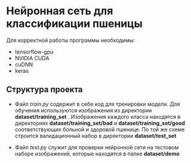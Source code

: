 # Нейронная сеть для классификации пшеницы

Для корректной работы программы необходимы:

* tensorflow-gpu
* NVIDIA CUDA
* cuDNN
* keras

## Структура проекта
* Файл *train.py* содержит в себе код для тренировки модели. Для обучения
 используются изображения из директории **dataset/training_set** .
 Изображения каждого класса находятся в директориях **dataset/training_set/bad**
 и **dataset/training_set/good** соответствующих больной и здоровой пшенице.
 По той же схеме строится валидационный набор в директории **dataset/test_set**

* Файл *test.py* служит для проверки нейронной сети на тестовом наборе изображений, которые находятся в папке **dataset/demo**